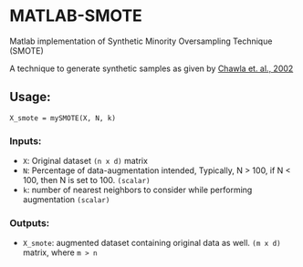# MATLAB-SMOTE
Matlab implementation of Synthetic Minority Oversampling Technique (SMOTE)

A technique to generate synthetic samples as given by [Chawla et. al., 2002](https://arxiv.org/pdf/1106.1813.pdf)

##   Usage:
`X_smote = mySMOTE(X, N, k)` 
   
### Inputs:
- `X`: Original dataset `(n x d)` matrix
- `N`: Percentage of data-augmentation intended, Typically, N > 100, if N < 100, then N is set to 100. `(scalar)`
- `k`: number of nearest neighbors to consider while performing augmentation `(scalar)`
 
### Outputs:
- `X_smote`: augmented dataset containing original data as well. `(m x d)` matrix, where `m > n`

